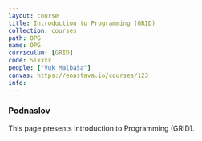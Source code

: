 ```yaml
---
layout: course
title: Introduction to Programming (GRID)
collection: courses
path: OPG
name: OPG
curriculum: [GRID]
code: SIxxxx
people: ["Vuk Malbaša"]
canvas: https://enastava.io/courses/123
info:
---
```



### Podnaslov

This page presents Introduction to Programming (GRID).
